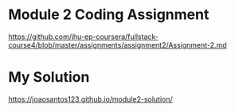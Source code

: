 # Module 2 Coding Assignment
https://github.com/jhu-ep-coursera/fullstack-course4/blob/master/assignments/assignment2/Assignment-2.md


# My Solution
https://joaosantos123.github.io/module2-solution/
